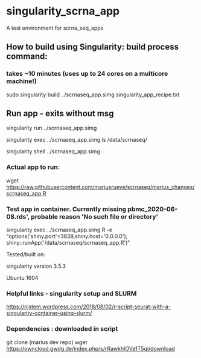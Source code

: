 # singularity_scrna_app
A test environment for scrna_seq_apps



## How to build using Singularity: build process command:
### takes ~10 minutes (uses up to 24 cores on a multicore machine!)
sudo singularity build ../scrnaseq_app.simg singularity_app_recipe.txt


## Run app - exits without msg
singularity run ../scrnaseq_app.simg 

singularity exec ../scrnaseq_app.simg ls  /data/scrnaseq/

singularity shell ../scrnaseq_app.simg 


### Actual app to run:
wget https://raw.githubusercontent.com/mariusrueve/scrnaseq/marius_changes/scrnaseq_app.R


### Test app in container. Currently missing pbmc_2020-06-08.rds', probable reason 'No such file or directory'
singularity exec ../scrnaseq_app.simg     R -e "options('shiny.port'=3838,shiny.host='0.0.0.0'); shiny::runApp('/data/scrnaseq/scrnaseq_app.R')"



Tested/built on:

singularity version
3.5.3

Ubuntu 1604

### Helpful links - singularity setup and SLURM

https://njstem.wordpress.com/2018/08/02/r-script-seurat-with-a-singularity-container-using-slurm/


### Dependencies : downloaded in script
git clone (marius dev repo)
wget https://owncloud.gwdg.de/index.php/s/rRawkhIOVe1T5qi/download

